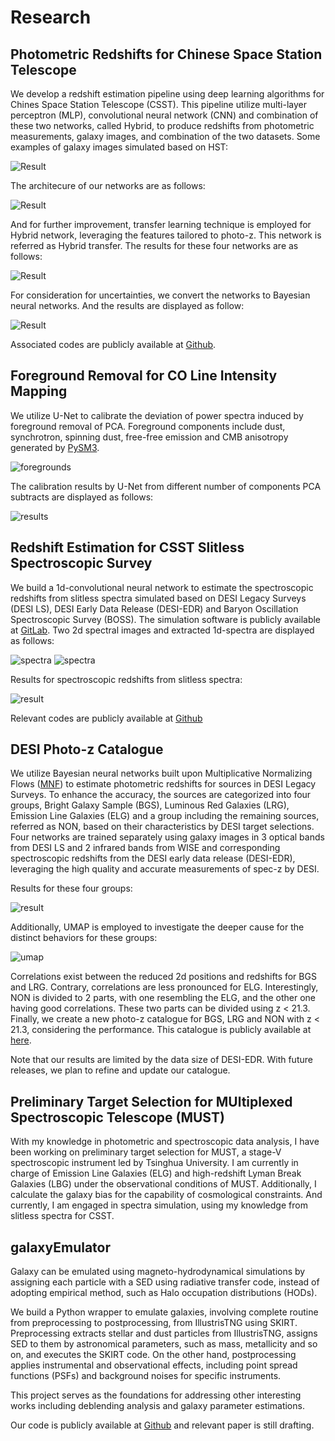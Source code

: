 # Research

## Photometric Redshifts for Chinese Space Station Telescope

We develop a redshift estimation pipeline using deep learning algorithms for Chines Space Station Telescope (CSST). This pipeline utilize multi-layer perceptron (MLP), convolutional neural network (CNN) and combination of these two networks, called Hybrid, to produce redshifts from photometric measurements, galaxy images, and combination of the two datasets. Some examples of galaxy images simulated based on HST:

![Result](figures/photo-z_CSST/galaxy_images_photoz_CSST.jpg)

The architecure of our networks are as follows:

![Result](figures/photo-z_CSST/Architecture_for_photoz.jpg)

And for further improvement, transfer learning technique is employed for Hybrid network, leveraging the features tailored to photo-z. This network is referred as Hybrid transfer. The results for these four networks are as follows:

![Result](figures/photo-z_CSST/result_photoz_CSST.jpg)

For consideration for uncertainties, we convert the networks to Bayesian neural networks. And the results are displayed as follow:

![Result](figures/photo-z_CSST/result_BNN_photoz_CSST.jpg)

Associated codes are publicly available at [Github](https://github.com/xczhou-astro/CSST_photo_z_dl).

## Foreground Removal for CO Line Intensity Mapping

We utilize U-Net to calibrate the deviation of power spectra induced by foreground removal of PCA. Foreground components include dust, synchrotron, spinning dust, free-free emission and CMB anisotropy generated by [PySM3](https://pysm3.readthedocs.io/en/latest/).

![foregrounds](figures/CO_foreground_removal/foregrounds.jpg)

The calibration results by U-Net from different number of components PCA subtracts are displayed as follows:

![results](figures/CO_foreground_removal/result_CO_foreground_removal.jpg)

## Redshift Estimation for CSST Slitless Spectroscopic Survey

We build a 1d-convolutional neural network to estimate the spectroscopic redshifts from slitless spectra simulated based on DESI Legacy Surveys (DESI LS), DESI Early Data Release (DESI-EDR) and Baryon Oscillation Spectroscopic Survey (BOSS). The simulation software is publicly available at [GitLab](https://csst-tb.bao.ac.cn/code/zhangxin/sls_1d_spec). Two 2d spectral images and extracted 1d-spectra are displayed as follows:

![spectra](figures/slitless_spec-z_CSST/2d_spectra_CSST.jpg)
![spectra](figures/slitless_spec-z_CSST/sls_examples.jpg)

Results for spectroscopic redshifts from slitless spectra:

![result](figures/slitless_spec-z_CSST/result_spec-z.jpg)

Relevant codes are publicly available at [Github](https://github.com/xczhou-astro/CSST_slitless_spectra)

## DESI Photo-z Catalogue

We utilize Bayesian neural networks built upon Multiplicative Normalizing Flows ([MNF](https://github.com/janosh/tf-mnf)) to estimate photometric redshifts for sources in DESI Legacy Surveys. To enhance the accuracy, the sources are categorized into four groups, Bright Galaxy Sample (BGS), Luminous Red Galaxies (LRG), Emission Line Galaxies (ELG) and a group including the remaining sources, referred as NON, based on their characteristics by DESI target selections. Four networks are trained separately using galaxy images in 3 optical bands from DESI LS and 2 infrared bands from WISE and corresponding spectroscopic redshifts from the DESI early data release (DESI-EDR), leveraging the high quality and accurate measurements of spec-z by DESI.

Results for these four groups:

![result](figures/DESI_photo-z/DESI_z_result.jpg)

Additionally, UMAP is employed to investigate the deeper cause for the distinct behaviors for these groups:

![umap](figures/DESI_photo-z/DESI_EDR_feature_space.png)

Correlations exist between the reduced 2d positions and redshifts for BGS and LRG. Contrary, correlations are less pronounced for ELG. Interestingly, NON is divided to 2 parts, with one resembling the ELG, and the other one having good correlations. These two parts can be divided using z < 21.3. Finally, we create a new photo-z catalogue for BGS, LRG and NON with z < 21.3, considering the performance. This catalogue is publicly available at [here](https://pan.cstcloud.cn/web/share.html?hash=hUWwk1QTSjo). 

Note that our results are limited by the data size of DESI-EDR. With future releases, we plan to refine and update our catalogue. 

## Preliminary Target Selection for MUltiplexed Spectroscopic Telescope (MUST)

With my knowledge in photometric and spectroscopic data analysis, I have been working on preliminary target selection for MUST, a stage-V spectroscopic instrument led by Tsinghua University. I am currently in charge of Emission Line Galaxies (ELG) and high-redshift Lyman Break Galaxies (LBG) under the observational conditions of MUST. Additionally, I calculate the galaxy bias for the capability of cosmological constraints. And currently, I am engaged in spectra simulation, using my knowledge from slitless spectra for CSST. 

## galaxyEmulator

Galaxy can be emulated using magneto-hydrodynamical simulations by assigning each particle with a SED using radiative transfer code, instead of adopting empirical method, such as Halo occupation distributions (HODs).  

We build a Python wrapper to emulate galaxies, involving complete routine from preprocessing to postprocessing, from IllustrisTNG using SKIRT. Preprocessing extracts stellar and dust particles from IllustrisTNG, assigns SED to them by astronomical parameters, such as mass, metallicity and so on, and executes the SKIRT code. On the other hand, postprocessing applies instrumental and observational effects, including point spread functions (PSFs) and background noises for specific instruments.  

This project serves as the foundations for addressing other interesting works including deblending analysis and galaxy parameter estimations.  

Our code is publicly available at [Github](https://github.com/xczhou-astro/galaxyEmulator) and relevant paper is still drafting. 
